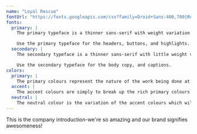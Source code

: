 ```yaml
---
name: "Loyal Rescue"
fontUrl: "https://fonts.googleapis.com/css?family=Droid+Sans:400,700|Roboto:400,400i,700"
fonts:
  primary: |
    The primary typeface is a thinner sans-serif with weight variation in the strokes to create a more inviting and engaging set of text.

    Use the primary typeface for the headers, buttons, and highlights.
  secondary: |
    The secondary typeface is a thinner sans-serif with little weight variation in the strokes to create a solid set of text for longer entries.

    Use the secondary typeface for the body copy, and captions.
colors:
  primary: |
    The primary colours represent the nature of the work being done at Loyal Rescue. The soft blues are inviting, but reveal the level of sadness associated with animal adoption. These colours convey the emotions of the abandoned animals and the caretakers who have to care for animals which might never be adopted. Use them for headers, buttons, and emphasis.
  accent: |
    The accent colours are simply to break up the rich primary colours and provide contrast. Use them for body copy, reversed text, and different shades as section dividers.
  neutral: |
    The neutral colour is the variation of the accent colours which will primarily be used to break up sections of content. It is an off-white, which will provide easier readability and organization of content.
---
```


This is the company introduction-we're so amazing and our brand signifies awesomeness!
